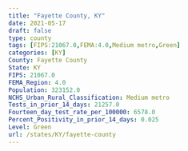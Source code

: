 ```yaml
---
title: "Fayette County, KY"
date: 2021-05-17
draft: false
type: county
tags: [FIPS:21067.0,FEMA:4.0,Medium metro,Green]
categories: [KY]
County: Fayette County
State: KY
FIPS: 21067.0
FEMA_Region: 4.0
Population: 323152.0
NCHS_Urban_Rural_Classification: Medium metro
Tests_in_prior_14_days: 21257.0
Fourteen_day_test_rate_per_100000: 6578.0
Percent_Positivity_in_prior_14_days: 0.025
Level: Green
url: /states/KY/fayette-county
---
```



